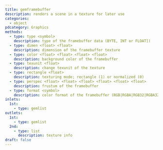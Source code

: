 ```yaml
---
title: gemframebuffer
description: renders a scene in a texture for later use
categories:
  - object
pdcategory: Graphics
methods:
  - type: type <symbol>
    description: type of the framebuffer data (BYTE, INT or FLOAT])
  - type: dimen <float> <float>
    description: dimension of the framebuffer texture
  - type: color <float> <float> <float> <float>
    description: background color of the framebuffer
  - type: texunit <float>
    description: change texunit of the texture
  - type: rectangle <float>
    description: texturing mode; rectangle (1) or normalized (0)
  - type: perspec <float> <float> <float> <float> <float> <float>
    description: frustum of the framebuffer
  - type: format <symbol>
    description: color format of the framebuffer (RGB|RGBA|RGB32|RGBA32F|YUV)
inlets:
  1st:
    - type: gemlist
outlets:
  1st:
    - type: gemlist
  2nd:
    - type: list
      description: texture info
draft: false
---
```

